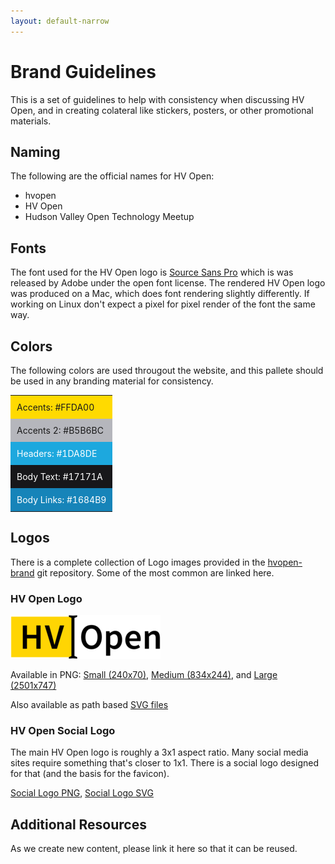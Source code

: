 ```yaml
---
layout: default-narrow
---
```


# Brand Guidelines #

This is a set of guidelines to help with consistency when discussing
HV Open, and in creating colateral like stickers, posters, or other
promotional materials.

## Naming ##

The following are the official names for HV Open:

* hvopen
* HV Open
* Hudson Valley Open Technology Meetup

## Fonts ##

The font used for the HV Open logo
is
[Source Sans Pro](https://fonts.google.com/specimen/Source+Sans+Pro)
which is was released by Adobe under the open font license. The
rendered HV Open logo was produced on a Mac, which does font rendering
slightly differently. If working on Linux don't expect a pixel for
pixel render of the font the same way.

## Colors ##

The following colors are used througout the website, and this pallete
should be used in any branding material for consistency.

<table>
<tr>
<td bgcolor="#FFDA00" style="padding: 10px">Accents: #FFDA00</td>
</tr>
<tr>
<td bgcolor="#B5B6BC" style="padding: 10px">Accents 2: #B5B6BC</td>
</tr>
<tr>
<td bgcolor="#1DA8DE" style="padding: 10px; color: white">Headers: #1DA8DE</td>
</tr>
<tr>
<td bgcolor="#17171A" style="padding: 10px; color: white">Body Text: #17171A</td>
</tr>
<tr>
<td bgcolor="#1684B9" style="padding: 10px; color: white">Body Links: #1684B9</td>
</tr>
</table>

## Logos ##

There is a complete collection of Logo images provided in
the [hvopen-brand](https://github.com/hvopen/hvopen-brand) git
repository. Some of the most common are linked here.

### HV Open Logo ###

![HV Open Logo](https://raw.githubusercontent.com/hvopen/hvopen-brand/master/png/logo_small.png)

Available
in PNG:
[Small (240x70)](https://github.com/hvopen/hvopen-brand/blob/master/png/logo_small.png),
[Medium (834x244)](https://github.com/hvopen/hvopen-brand/blob/master/png/logo_medium.png),
and
[Large (2501x747)](https://github.com/hvopen/hvopen-brand/blob/master/png/logo_large.png)

Also available as path based [SVG files](https://github.com/hvopen/hvopen-brand/tree/master/svg)

### HV Open Social Logo ###

The main HV Open logo is roughly a 3x1 aspect ratio. Many social media
sites require something that's closer to 1x1. There is a social logo
designed for that (and the basis for the favicon).

[Social Logo PNG](https://github.com/hvopen/hvopen-brand/blob/master/png/logo_social%202.png),
[Social Logo SVG](https://github.com/hvopen/hvopen-brand/blob/master/svg/logo_social%202.svg)

## Additional Resources ##

As we create new content, please link it here so that it can be reused.

